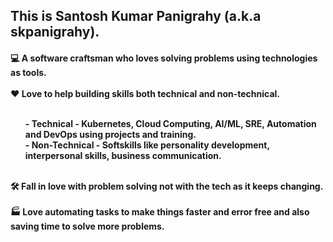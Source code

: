 <border><h2>This is Santosh Kumar Panigrahy (a.k.a skpanigrahy).</h2>
<h4>
💻 A software craftsman who loves solving problems using technologies as tools. <br><br>
❤️ Love to help building skills both technical and non-technical. <br> <br><ul>
    - Technical - Kubernetes, Cloud Computing, AI/ML, SRE, Automation and DevOps using projects and training. <br>
    - Non-Technical - Softskills like personality development, interpersonal skills, business communication. <br><br></ul> 
        
🛠️ Fall in love with problem solving not with the tech as it keeps changing.  <br><br>
🏭 Love automating tasks to make things faster and error free and also saving time to solve more problems. <br><br>
</h4></border>

  
